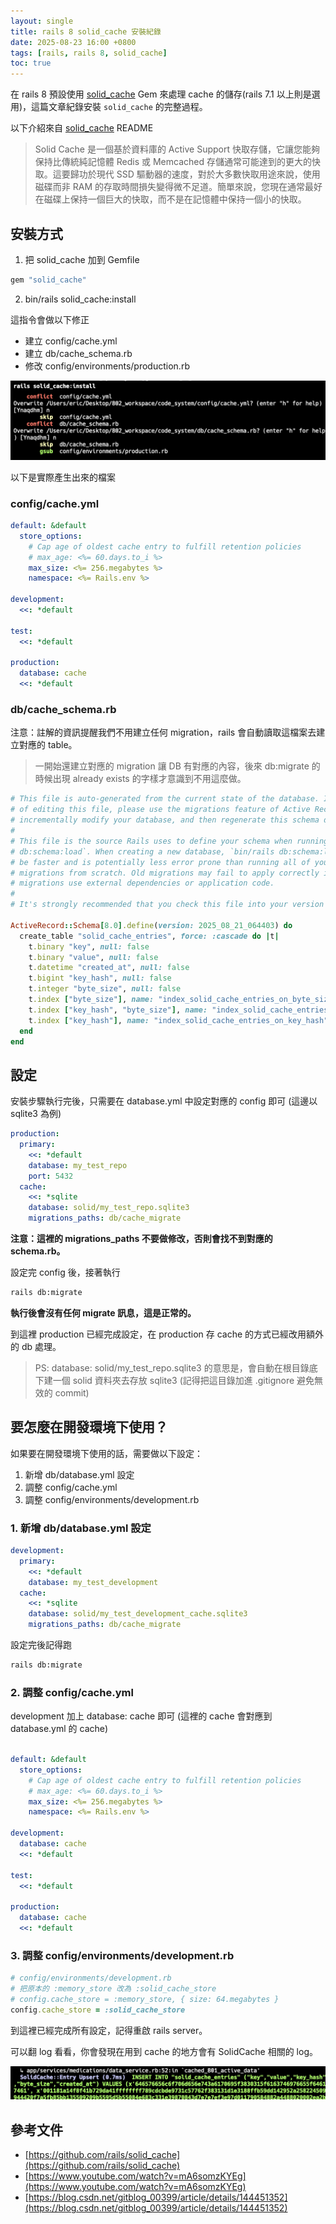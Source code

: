 ```yaml
---
layout: single
title: rails 8 solid_cache 安裝紀錄
date: 2025-08-23 16:00 +0800
tags: [rails, rails 8, solid_cache]
toc: true
---
```


在 rails 8 預設使用 [solid_cache](https://github.com/rails/solid_cache) Gem 來處理 cache 的儲存(rails 7.1 以上則是選用)，這篇文章紀錄安裝 `solid_cache` 的完整過程。

以下介紹來自 [solid_cache](https://github.com/rails/solid_cache) README
> Solid Cache 是一個基於資料庫的 Active Support 快取存儲，它讓您能夠保持比傳統純記憶體 Redis 或 Memcached 存儲通常可能達到的更大的快取。這要歸功於現代 SSD 驅動器的速度，對於大多數快取用途來說，使用磁碟而非 RAM 的存取時間損失變得微不足道。簡單來說，您現在通常最好在磁碟上保持一個巨大的快取，而不是在記憶體中保持一個小的快取。

## 安裝方式

1. 把 solid_cache 加到 Gemfile
```ruby
gem "solid_cache"
```
2. bin/rails solid_cache:install

這指令會做以下修正
  - 建立 config/cache.yml
  - 建立 db/cache_schema.rb
  - 修改 config/environments/production.rb

<img src="/assets/images/solid_cache/1.png" alt="solid_cache_install">

以下是實際產生出來的檔案

### config/cache.yml

```yml
default: &default
  store_options:
    # Cap age of oldest cache entry to fulfill retention policies
    # max_age: <%= 60.days.to_i %>
    max_size: <%= 256.megabytes %>
    namespace: <%= Rails.env %>

development:
  <<: *default

test:
  <<: *default

production:
  database: cache
  <<: *default

```

### db/cache_schema.rb

注意：註解的資訊提醒我們不用建立任何 migration，rails 會自動讀取這檔案去建立對應的 table。
> 一開始還建立對應的 migration 讓 DB 有對應的內容，後來 db:migrate 的時候出現 already exists 的字樣才意識到不用這麼做。

```ruby
# This file is auto-generated from the current state of the database. Instead
# of editing this file, please use the migrations feature of Active Record to
# incrementally modify your database, and then regenerate this schema definition.
#
# This file is the source Rails uses to define your schema when running `bin/rails
# db:schema:load`. When creating a new database, `bin/rails db:schema:load` tends to
# be faster and is potentially less error prone than running all of your
# migrations from scratch. Old migrations may fail to apply correctly if those
# migrations use external dependencies or application code.
#
# It's strongly recommended that you check this file into your version control system.

ActiveRecord::Schema[8.0].define(version: 2025_08_21_064403) do
  create_table "solid_cache_entries", force: :cascade do |t|
    t.binary "key", null: false
    t.binary "value", null: false
    t.datetime "created_at", null: false
    t.bigint "key_hash", null: false
    t.integer "byte_size", null: false
    t.index ["byte_size"], name: "index_solid_cache_entries_on_byte_size"
    t.index ["key_hash", "byte_size"], name: "index_solid_cache_entries_on_key_hash_and_byte_size"
    t.index ["key_hash"], name: "index_solid_cache_entries_on_key_hash", unique: true
  end
end

```


## 設定

安裝步驟執行完後，只需要在 database.yml 中設定對應的 config 即可 (這邊以 sqlite3 為例)

```yml
production:
  primary:
    <<: *default
    database: my_test_repo
    port: 5432
  cache:
    <<: *sqlite
    database: solid/my_test_repo.sqlite3
    migrations_paths: db/cache_migrate
```


**注意：這裡的 migrations_paths 不要做修改，否則會找不到對應的 schema.rb。**

設定完 config 後，接著執行

```bash
rails db:migrate
```

**執行後會沒有任何 migrate 訊息，這是正常的。**

到這裡 production 已經完成設定，在 production 存 cache 的方式已經改用額外的 db 處理。

> PS: database: solid/my_test_repo.sqlite3 的意思是，會自動在根目錄底下建一個 solid 資料夾去存放 sqlite3 (記得把這目錄加進 .gitignore 避免無效的 commit)

## 要怎麼在開發環境下使用？

如果要在開發環境下使用的話，需要做以下設定：
1. 新增 db/database.yml 設定
2. 調整 config/cache.yml
3. 調整 config/environments/development.rb

### 1. 新增 db/database.yml 設定
```yml
development:
  primary:
    <<: *default
    database: my_test_development
  cache:
    <<: *sqlite
    database: solid/my_test_development_cache.sqlite3
    migrations_paths: db/cache_migrate
```

設定完後記得跑

```bash
rails db:migrate
```

### 2. 調整 config/cache.yml

development 加上 database: cache 即可 (這裡的 cache 會對應到 database.yml 的 cache)

```yml

default: &default
  store_options:
    # Cap age of oldest cache entry to fulfill retention policies
    # max_age: <%= 60.days.to_i %>
    max_size: <%= 256.megabytes %>
    namespace: <%= Rails.env %>

development:
  database: cache
  <<: *default

test:
  <<: *default

production:
  database: cache
  <<: *default
```

### 3. 調整 config/environments/development.rb

```ruby
# config/environments/development.rb
# 把原本的 :memory_store 改為 :solid_cache_store
# config.cache_store = :memory_store, { size: 64.megabytes }
config.cache_store = :solid_cache_store
```

到這裡已經完成所有設定，記得重啟 rails server。

可以翻 log 看看，你會發現在用到 cache 的地方會有 SolidCache 相關的 log。

<img src="/assets/images/solid_cache/2.png" alt="solid_cache_log">

## 參考文件

- [https://github.com/rails/solid_cache](https://github.com/rails/solid_cache)
- [https://www.youtube.com/watch?v=mA6somzKYEg](https://www.youtube.com/watch?v=mA6somzKYEg)
- [https://blog.csdn.net/gitblog_00399/article/details/144451352](https://blog.csdn.net/gitblog_00399/article/details/144451352)